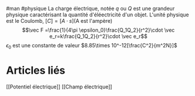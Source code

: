 #man #physique
La charge électrique, notée $q$ ou $Q$ est une grandeur physique caractérisant la quantité d'éléectricité d'un objet.
L'unité physique est le Coulomb, $[C] =[A\cdot s]$(A est l'ampère)
$$\vec F =\frac{1}{4\pi \epsilon_0}\frac{Q_1Q_2}{r^2}\cdot \vec e_r=k\frac{Q_1Q_2}{r^2}\cdot \vec e_r$$
$\epsilon_0$ est une constante de valeur $8.85\times 10^-12[\frac{C^2}{m^2N}]$
# Articles liés
[[Potentiel électrique]]
[[Champ électrique]]